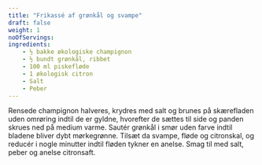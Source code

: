 ```yaml
---
title: "Frikassé af grønkål og svampe"
draft: false
weight: 1
noOfServings: 
ingredients:
	- ½ bakke økologiske champignon
	- ½ bundt grønkål, ribbet
	- 100 ml piskefløde
	- 1 økologisk citron
	- Salt
	- Peber
---
```


Rensede champignon halveres, krydres med salt og brunes på skærefladen
uden omrøring indtil de er gyldne, hvorefter de sættes til side og
panden skrues ned på medium varme. Sautér grønkål i smør uden farve
indtil bladene bliver dybt mørkegrønne. Tilsæt da svampe, fløde og
citronskal, og reducér i nogle minutter indtil fløden tykner en anelse.
Smag til med salt, peber og anelse citronsaft.


